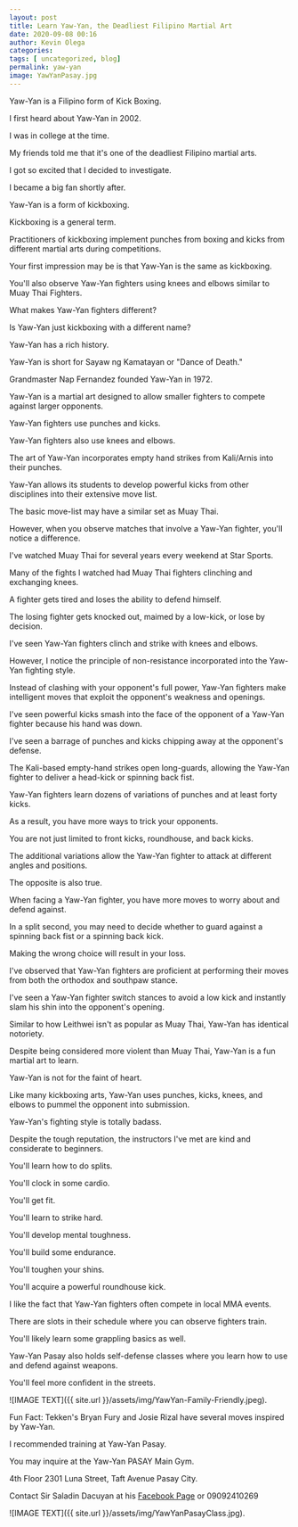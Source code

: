 ```yaml
--- 
layout: post 
title: Learn Yaw-Yan, the Deadliest Filipino Martial Art
date: 2020-09-08 00:16
author: Kevin Olega 
categories:
tags: [ uncategorized, blog]
permalink: yaw-yan
image: YawYanPasay.jpg
--- 
```

Yaw-Yan is a Filipino form of Kick Boxing.

I first heard about Yaw-Yan in 2002.

I was in college at the time.

My friends told me that it's one of the deadliest Filipino martial arts.

I got so excited that I decided to investigate.

I became a big fan shortly after.

Yaw-Yan is a form of kickboxing.

Kickboxing is a general term.

Practitioners of kickboxing implement punches from boxing and kicks from different martial arts during competitions.

Your first impression may be is that Yaw-Yan is the same as kickboxing.

You'll also observe Yaw-Yan fighters using knees and elbows similar to Muay Thai Fighters.

What makes Yaw-Yan fighters different?

Is Yaw-Yan just kickboxing with a different name?

Yaw-Yan has a rich history.

Yaw-Yan is short for Sayaw ng Kamatayan or "Dance of Death."

Grandmaster Nap Fernandez founded Yaw-Yan in 1972.

Yaw-Yan is a martial art designed to allow smaller fighters to compete against larger opponents.

Yaw-Yan fighters use punches and kicks.

Yaw-Yan fighters also use knees and elbows.

The art of Yaw-Yan incorporates empty hand strikes from Kali/Arnis into their punches.

Yaw-Yan allows its students to develop powerful kicks from other disciplines into their extensive move list.

The basic move-list may have a similar set as Muay Thai.

However, when you observe matches that involve a Yaw-Yan fighter, you'll notice a difference.

I've watched Muay Thai for several years every weekend at Star Sports.

Many of the fights I watched had Muay Thai fighters clinching and exchanging knees.

A fighter gets tired and loses the ability to defend himself.

The losing fighter gets knocked out, maimed by a low-kick,  or lose by decision.

I've seen Yaw-Yan fighters clinch and strike with knees and elbows.

However, I notice the principle of non-resistance incorporated into the Yaw-Yan fighting style.

Instead of clashing with your opponent's full power, Yaw-Yan fighters make intelligent moves that exploit the opponent's weakness and openings.

I've seen powerful kicks smash into the face of the opponent of a Yaw-Yan fighter because his hand was down.

I've seen a barrage of punches and kicks chipping away at the opponent's defense.

The Kali-based empty-hand strikes open long-guards, allowing the Yaw-Yan fighter to deliver a head-kick or spinning back fist.

Yaw-Yan fighters learn dozens of variations of punches and at least forty kicks.

As a result, you have more ways to trick your opponents.

You are not just limited to front kicks, roundhouse, and back kicks.

The additional variations allow the Yaw-Yan fighter to attack at different angles and positions.

The opposite is also true.

When facing a Yaw-Yan fighter, you have more moves to worry about and defend against.

In a split second, you may need to decide whether to guard against a spinning back fist or a spinning back kick.

Making the wrong choice will result in your loss.

I've observed that Yaw-Yan fighters are proficient at performing their moves from both the orthodox and southpaw stance.

I've seen a Yaw-Yan fighter switch stances to avoid a low kick and instantly slam his shin into the opponent's opening.

Similar to how Leithwei isn't as popular as Muay Thai, Yaw-Yan has identical notoriety.

Despite being considered more violent than Muay Thai, Yaw-Yan is a fun martial art to learn.

Yaw-Yan is not for the faint of heart.

Like many kickboxing arts, Yaw-Yan uses punches, kicks, knees, and elbows to pummel the opponent into submission.

Yaw-Yan's fighting style is totally badass. 

Despite the tough reputation, the instructors I've met are kind and considerate to beginners.

You'll learn how to do splits.

You'll clock in some cardio.

You'll get fit.

You'll learn to strike hard.

You'll develop mental toughness.

You'll build some endurance.

You'll toughen your shins.

You'll acquire a powerful roundhouse kick.

I like the fact that Yaw-Yan fighters often compete in local MMA events.

There are slots in their schedule where you can observe fighters train.

You'll likely learn some grappling basics as well.

Yaw-Yan Pasay also holds self-defense classes where you learn how to use and defend against weapons.

You'll feel more confident in the streets.

![IMAGE TEXT]({{ site.url }}/assets/img/YawYan-Family-Friendly.jpeg).

Fun Fact: Tekken's Bryan Fury and Josie Rizal have several moves inspired by Yaw-Yan.

I recommended training at Yaw-Yan Pasay. 

You may inquire at the Yaw-Yan PASAY Main Gym.

4th Floor 2301  Luna Street, Taft Avenue Pasay City.

Contact Sir Saladin Dacuyan at his [Facebook Page](https://www.facebook.com/saladin.dacuyan.9) or 09092410269

![IMAGE TEXT]({{ site.url }}/assets/img/YawYanPasayClass.jpg).


